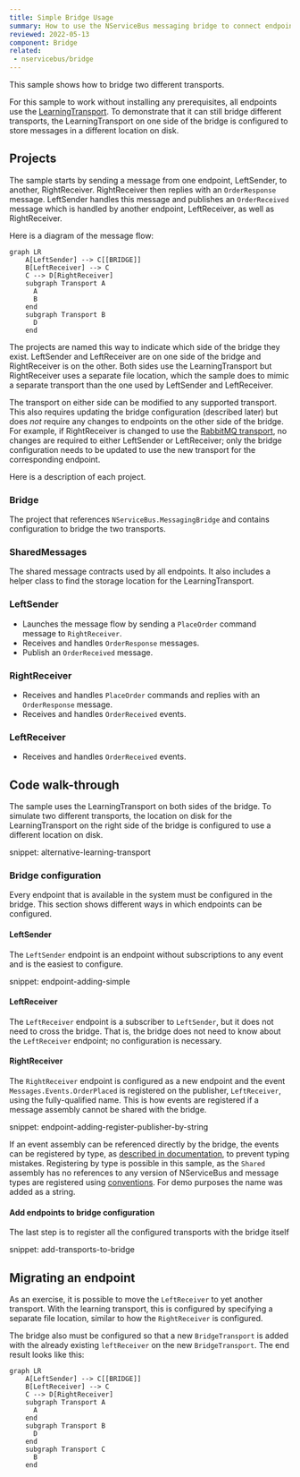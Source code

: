 ```yaml
---
title: Simple Bridge Usage
summary: How to use the NServiceBus messaging bridge to connect endpoints on different transports
reviewed: 2022-05-13
component: Bridge
related:
 - nservicebus/bridge
---
```


This sample shows how to bridge two different transports.

For this sample to work without installing any prerequisites, all endpoints use the [LearningTransport](/transports/learning/). To demonstrate that it can still bridge different transports, the LearningTransport on one side of the bridge is configured to store messages in a different location on disk.

## Projects

The sample starts by sending a message from one endpoint, LeftSender, to another, RightReceiver. RightReceiver then replies with an `OrderResponse` message. LeftSender handles this message and publishes an `OrderReceived` message which is handled by another endpoint, LeftReceiver, as well as RightReceiver.

Here is a diagram of the message flow:

```mermaid
graph LR
    A[LeftSender] --> C[[BRIDGE]]
    B[LeftReceiver] --> C
    C --> D[RightReceiver]
    subgraph Transport A
      A
      B
    end
    subgraph Transport B
      D
    end
```

The projects are named this way to indicate which side of the bridge they exist. LeftSender and LeftReceiver are on one side of the bridge and RightReceiver is on the other. Both sides use the LearningTransport but RightReceiver uses a separate file location, which the sample does to mimic a separate transport than the one used by LeftSender and LeftReceiver.

The transport on either side can be modified to any supported transport. This also requires updating the bridge configuration (described later) but does _not_ require any changes to endpoints on the other side of the bridge. For example, if RightReceiver is changed to use the [RabbitMQ transport](/transports/rabbitmq/), no changes are required to either LeftSender or LeftReceiver; only the bridge configuration needs to be updated to use the new transport for the corresponding endpoint.

Here is a description of each project.

### Bridge

The project that references `NServiceBus.MessagingBridge` and contains configuration to bridge the two transports.

### SharedMessages

The shared message contracts used by all endpoints. It also includes a helper class to find the storage location for the LearningTransport.

### LeftSender

* Launches the message flow by sending a `PlaceOrder` command message to `RightReceiver`.
* Receives and handles `OrderResponse` messages.
* Publish an `OrderReceived`  message.

### RightReceiver

* Receives and handles `PlaceOrder` commands and replies with an `OrderResponse` message.
* Receives and handles `OrderReceived` events.

### LeftReceiver

* Receives and handles `OrderReceived` events.

## Code walk-through

The sample uses the LearningTransport on both sides of the bridge. To simulate two different transports, the location on disk for the LearningTransport on the right side of the bridge is configured to use a different location on disk.

snippet: alternative-learning-transport

### Bridge configuration

Every endpoint that is available in the system must be configured in the bridge. This section shows different ways in which endpoints can be configured.

#### LeftSender

The `LeftSender` endpoint is an endpoint without subscriptions to any event and is the easiest to configure.

snippet: endpoint-adding-simple

#### LeftReceiver

The `LeftReceiver` endpoint is a subscriber to `LeftSender`, but it does not need to cross the bridge. That is, the bridge does not need to know about the `LeftReceiver` endpoint; no configuration is necessary.

#### RightReceiver

The `RightReceiver` endpoint is configured as a new endpoint and the event `Messages.Events.OrderPlaced` is registered on the publisher, `LeftReceiver`, using the fully-qualified name. This is how events are registered if a message assembly cannot be shared with the bridge.

snippet: endpoint-adding-register-publisher-by-string

If an event assembly can be referenced directly by the bridge, the events can be registered by type, as [described in documentation](/nservicebus/bridge/configuration.md#registering-publishers), to prevent typing mistakes. Registering by type is possible in this sample, as the `Shared` assembly has no references to any version of NServiceBus and message types are registered using [conventions](/nservicebus/messaging/conventions.md). For demo purposes the name was added as a string.

#### Add endpoints to bridge configuration

The last step is to register all the configured transports with the bridge itself

snippet: add-transports-to-bridge

## Migrating an endpoint

As an exercise, it is possible to move the `LeftReceiver` to yet another transport. With the learning transport, this is configured by specifying a separate file location, similar to how the `RightReceiver` is configured.

The bridge also must be configured so that a new `BridgeTransport` is added with the already existing `leftReceiver` on the new `BridgeTransport`. The end result looks like this:

```mermaid
graph LR
    A[LeftSender] --> C[[BRIDGE]]
    B[LeftReceiver] --> C
    C --> D[RightReceiver]
    subgraph Transport A
      A
    end
    subgraph Transport B
      D
    end
    subgraph Transport C
      B
    end
```
